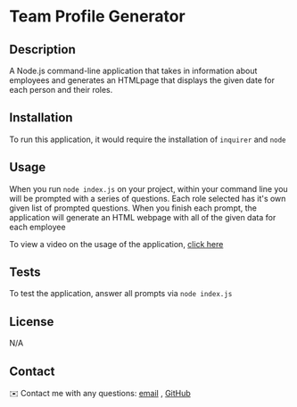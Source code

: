 # Team Profile Generator

## Description
A  Node.js command-line application that takes in information about employees and generates an HTMLpage that displays the given date for each person and their roles.



## Installation

To run this application, it would require the installation of `inquirer` and `node`

## Usage

When you run `node index.js` on your project, within your command line you will be prompted with a series of questions. Each role selected has it's own given list of prompted questions. When you finish each prompt, the application will generate an HTML webpage with all of the given data for each employee

To view a video on the usage of the application, [click here](https://app.castify.com/view/bc70e9ec-9edb-4aaf-8963-8ebd23418a42)


## Tests
To test the application, answer all prompts via `node index.js`


## License

N/A


## Contact

✉️ Contact me with any questions: [email](mailto:jkjohnson673@gmail.com) , [GitHub](https://github.com/jjohnson673)

